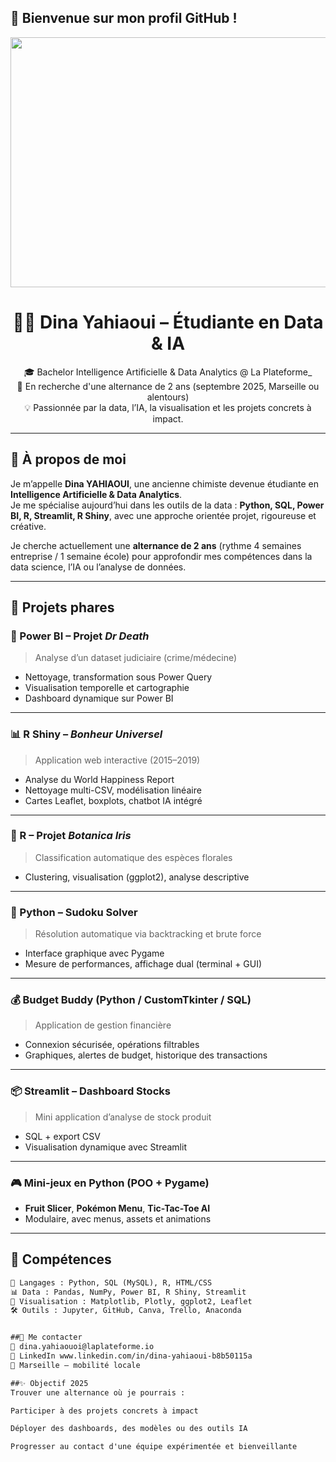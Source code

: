 ## 👋 Bienvenue sur mon profil GitHub !
<img
  align="center"
  src="https://cdn.pixabay.com/photo/2022/04/10/09/02/cats-7122943_1280.png" width="1000" height="400"
/>
<h1 align="center">👩‍💻 Dina Yahiaoui – Étudiante en Data & IA</h1>

<p align="center">
🎓 Bachelor Intelligence Artificielle & Data Analytics @ La Plateforme_<br>
🔎 En recherche d'une alternance de 2 ans (septembre 2025, Marseille ou alentours)<br>
💡 Passionnée par la data, l’IA, la visualisation et les projets concrets à impact.
</p>

---

## 📌 À propos de moi

Je m’appelle **Dina YAHIAOUI**, une ancienne chimiste devenue étudiante en **Intelligence Artificielle & Data Analytics**.  
Je me spécialise aujourd’hui dans les outils de la data : **Python, SQL, Power BI, R, Streamlit, R Shiny**, avec une approche orientée projet, rigoureuse et créative.

Je cherche actuellement une **alternance de 2 ans** (rythme 4 semaines entreprise / 1 semaine école) pour approfondir mes compétences dans la data science, l’IA ou l’analyse de données.

---

## 💼 Projets phares

### 🧪 Power BI – Projet *Dr Death*
> Analyse d’un dataset judiciaire (crime/médecine)  
- Nettoyage, transformation sous Power Query  
- Visualisation temporelle et cartographie  
- Dashboard dynamique sur Power BI  


---

### 📊 R Shiny – *Bonheur Universel*
> Application web interactive (2015–2019)  
- Analyse du World Happiness Report  
- Nettoyage multi-CSV, modélisation linéaire  
- Cartes Leaflet, boxplots, chatbot IA intégré  


---

### 🌸 R – Projet *Botanica Iris*
> Classification automatique des espèces florales  
- Clustering, visualisation (ggplot2), analyse descriptive  


---

### 🧠 Python – Sudoku Solver
> Résolution automatique via backtracking et brute force  
- Interface graphique avec Pygame  
- Mesure de performances, affichage dual (terminal + GUI)

---

### 💰 Budget Buddy (Python / CustomTkinter / SQL)
> Application de gestion financière  
- Connexion sécurisée, opérations filtrables  
- Graphiques, alertes de budget, historique des transactions

---

### 📦 Streamlit – Dashboard Stocks
> Mini application d’analyse de stock produit  
- SQL + export CSV  
- Visualisation dynamique avec Streamlit

---

### 🎮 Mini-jeux en Python (POO + Pygame)
- **Fruit Slicer**, **Pokémon Menu**, **Tic-Tac-Toe AI**  
- Modulaire, avec menus, assets et animations

---

## 🧰 Compétences

```txt
🧠 Langages : Python, SQL (MySQL), R, HTML/CSS
📊 Data : Pandas, NumPy, Power BI, R Shiny, Streamlit
🧪 Visualisation : Matplotlib, Plotly, ggplot2, Leaflet
🛠️ Outils : Jupyter, GitHub, Canva, Trello, Anaconda


##🤝 Me contacter
📩 dina.yahiaouoi@laplateforme.io
🔗 LinkedIn www.linkedin.com/in/dina-yahiaoui-b8b50115a
📍 Marseille – mobilité locale

##✨ Objectif 2025
Trouver une alternance où je pourrais :

Participer à des projets concrets à impact

Déployer des dashboards, des modèles ou des outils IA

Progresser au contact d'une équipe expérimentée et bienveillante






